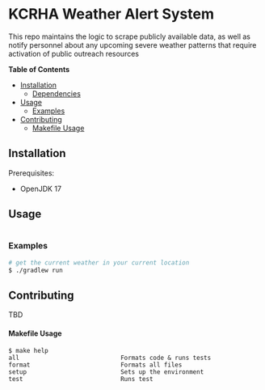 # KCRHA Weather Alert System

This repo maintains the logic to scrape publicly available data, as well as notify personnel about any upcoming severe weather patterns that require activation of public outreach resources

**Table of Contents**
- [Installation](#installation)
  - [Dependencies](#dependencies)
- [Usage](#usage)
  - [Examples](#examples)
- [Contributing](#contributing)
    - [Makefile Usage](#makefile-usage)

## Installation
Prerequisites:
* OpenJDK 17

## Usage

```console
```

### Examples

```bash
# get the current weather in your current location
$ ./gradlew run
```

## Contributing

TBD

#### Makefile Usage

```console
$ make help
all                            Formats code & runs tests
format                         Formats all files
setup                          Sets up the environment
test                           Runs test
```
